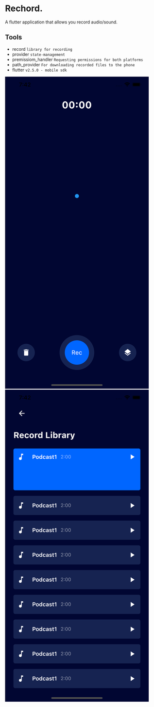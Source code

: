 # Rechord.
A flutter application that allows you record audio/sound.

## Tools
- record `library for recording`
- provider `state-management`
- premissiom_handler `Requesting permissions for both platforms`
- path_provider `For downloading recorded files to the phone`
- flutter `v2.5.0 - mobile sdk`

![one](./screenshots/1.png)
![one](./screenshots/2.png)
<!-- ![one](./screenshots/3.png)
![one](./screenshots/4.png) -->


